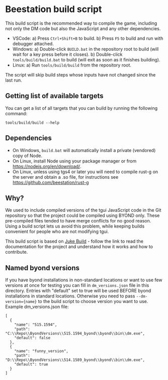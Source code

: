 # Beestation build script

This build script is the recommended way to compile the game, including not only the DM code but also the JavaScript and any other dependencies.

- VSCode:
  a) Press `Ctrl+Shift+B` to build.
  b) Press `F5` to build and run with debugger attached.
- Windows:
  a) Double-click `BUILD.bat` in the repository root to build (will wait for a key press before it closes).
  b) Double-click `tools/build/build.bat` to build (will exit as soon as it finishes building).
- Linux:
  a) Run `tools/build/build` from the repository root.

The script will skip build steps whose inputs have not changed since the last run.

## Getting list of available targets

You can get a list of all targets that you can build by running the following command:

```
tools/build/build --help
```

## Dependencies

- On Windows, `build.bat` will automatically install a private (vendored) copy of Node.
- On Linux, install Node using your package manager or from <https://nodejs.org/en/download/>.
- On Linux, unless using tgs4 or later you will need to compile rust-g on the server and obtain a .so file, for instructions see https://github.com/beestation/rust-g

## Why?

We used to include compiled versions of the tgui JavaScript code in the Git repository so that the project could be compiled using BYOND only. These pre-compiled files tended to have merge conflicts for no good reason. Using a build script lets us avoid this problem, while keeping builds convenient for people who are not modifying tgui.

This build script is based on [Juke Build](https://github.com/stylemistake/juke-build) - follow the link to read the documentation for the project and understand how it works and how to contribute.

## Named byond versions

If you have byond installations in non-standard locations or want to use few versions at once for testing you can fill in `dm_versions.json` file in this directory.
Entries with "default" set to true will be used BEFORE byond installations in standard locations. Otherwise you need to pass `--dm-version={name}` to the build script to choose version you want to use.
Example dm_versions.json file:
```
[
  {
    "name": "515.1594",
    "path": "C:\\Repo\\ByondVersions\\515.1594_byond\\byond\\bin\\dm.exe",
    "default": false
  },
  {
    "name": "funny_version",
    "path": "D:\\Repo\\ByondVersions\\514.1589_byond\\byond\\bin\\dm.exe",
    "default": true
  }
]
```
